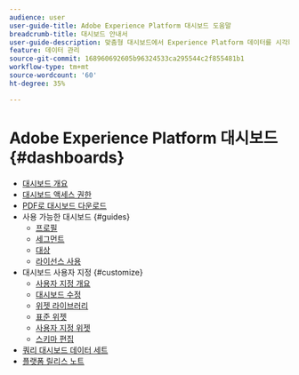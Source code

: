 ```yaml
---
audience: user
user-guide-title: Adobe Experience Platform 대시보드 도움말
breadcrumb-title: 대시보드 안내서
user-guide-description: 맞춤형 대시보드에서 Experience Platform 데이터를 시각화합니다.
feature: 데이터 관리
source-git-commit: 168960692605b96324533ca295544c2f855481b1
workflow-type: tm+mt
source-wordcount: '60'
ht-degree: 35%

---
```



# Adobe Experience Platform 대시보드 {#dashboards}

* [대시보드 개요](home.md)
* [대시보드 액세스 권한](permissions.md)
* [PDF로 대시보드 다운로드](download.md)
* 사용 가능한 대시보드 {#guides}
   * [프로필](guides/profiles.md)
   * [세그먼트](guides/segments.md)
   * [대상](guides/destinations.md)
   * [라이선스 사용](guides/license-usage.md)
* 대시보드 사용자 지정 {#customize}
   * [사용자 지정 개요](customize/overview.md)
   * [대시보드 수정](customize/modify.md)
   * [위젯 라이브러리](customize/widget-library.md)
   * [표준 위젯](customize/standard-widgets.md)
   * [사용자 지정 위젯](customize/custom-widgets.md)
   * [스키마 편집](customize/edit-schema.md)
* [쿼리 대시보드 데이터 세트](query.md)
* [플랫폼 릴리스 노트](https://www.adobe.com/go/platform-release-notes-en)
